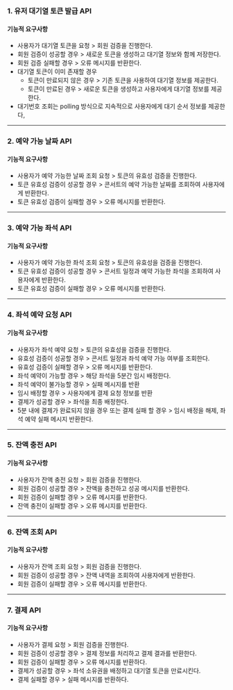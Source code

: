 ### 1. 유저 대기열 토큰 발급 API
#### 기능적 요구사항
- 사용자가 대기열 토큰을 요청 > 회원 검증을 진행한다.
- 회원 검증이 성공할 경우 > 새로운 토큰을 생성하고 대기열 정보와 함께 저장한다.
- 회원 검증 실패할 경우 > 오류 메시지를 반환한다.
- 대기열 토큰이 이미 존재할 경우
    - 토큰이 만료되지 않은 경우 > 기존 토큰을 사용하여 대기열 정보를 제공한다.
    - 토큰이 만료된 경우 > 새로운 토큰을 생성하고 사용자에게 대기열 정보를 제공한다.
- 대기번호 조회는 polling 방식으로 지속적으로 사용자에게 대기 순서 정보를 제공한다,
---
### 2. 예약 가능 날짜 API
#### 기능적 요구사항
- 사용자가 예약 가능한 날짜 조회 요청 > 토큰의 유효성 검증을 진행한다.
- 토큰 유효성 검증이 성공할 경우 > 콘서트의 예약 가능한 날짜를 조회하여 사용자에게 반환한다.
- 토큰 유효성 검증이 실패할 경우 > 오류 메시지를 반환한다.
--- 
### 3. 예약 가능 좌석 API
#### 기능적 요구사항
- 사용자가 예약 가능한 좌석 조회 요청 > 토큰의 유효성을 검증을 진행한다.
- 토큰 유효성 검증이 성공할 경우 > 콘서트 일정과 예약 가능한 좌석을 조회하여 사용자에게 반환한다.
- 토큰 유효성 검증이 실패할 경우 > 오류 메시지를 반환한다.
---
### 4. 좌석 예약 요청 API
#### 기능적 요구사항
- 사용자가 좌석 예약 요청 > 토큰의 유효성을 검증을 진행한다.
- 유효성 검증이 성공할 경우 > 콘서트 일정과 좌석 예약 가능 여부를 조회한다.
- 유효성 검증이 실패할 경우 > 오류 메시지를 반환한다.
- 좌석 예약이 가능할 경우 > 해당 좌석을 5분간 임시 배정한다.
- 좌석 예약이 불가능할 경우 > 실패 메시지를 반환
- 임시 배정할 경우 > 사용자에게 결제 요청 정보를 반환
- 결제가 성공할 경우 > 좌석을 최종 배정한다.
- 5분 내에 결제가 완료되지 않을 경우 또는 결제 실패 할 경우 > 임시 배정을 해제, 좌석 예약 실패 메시지 반환한다.
---
### 5. 잔액 충전 API
#### 기능적 요구사항
- 사용자가 잔액 충전 요청 > 회원 검증을 진행한다.
- 회원 검증이 성공할 경우 > 잔액을 충전하고 성공 메시지를 반환한다.
- 회원 검증이 실패할 경우 > 오류 메시지를 반환한다.
- 잔액 충전이 실패할 경우 > 오류 메시지를 반환한다.
---
### 6. 잔액 조회 API
#### 기능적 요구사항
- 사용자가 잔액 조회 요청 > 회원 검증을 진행한다.
- 회원 검증이 성공할 경우 > 잔액 내역을 조회하여 사용자에게 반환한다.
- 회원 검증이 실패할 경우 > 오류 메시지를 반환한다.
---
### 7. 결제 API
#### 기능적 요구사항
- 사용자가 결제 요청 > 회원 검증을 진행한다.
- 회원 검증이 성공할 경우 > 결제 정보를 처리하고 결제 결과를 반환한다.
- 회원 검증이 실패할 경우 > 오류 메시지를 반환하다.
- 결제가 성공할 경우 > 좌석 소유권을 배정하고 대기열 토큰을 만료시킨다.
- 결제 실패할 경우 > 실패 메시지를 반환하다.